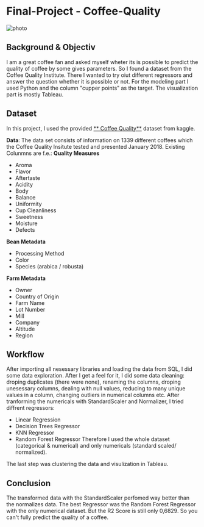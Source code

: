 # Final-Project - Coffee-Quality

![photo](http://coffeequalitylaboratory.com/wp-content/uploads/2017/11/unnamed.jpg)


## Background & Objectiv
I am a great coffee fan and asked myself wheter its is possible to predict the quality of coffee by some gives parameters. So I found a dataset from the Coffee Quality Institute. There I wanted to try oiut different regressors and answer the question whether it is possible or not. For the modeling part I used Python and the column "cupper points" as the target. The visualization part is mostly Tableau.


## Dataset 
In this project, I used the provided [** Coffee Quality**](https://www.kaggle.com/volpatto/coffee-quality-database-from-cqi) dataset from kaggle.

**Data**: The data set consists of information on 1339 different coffees which the Coffee Quality Insitute tested and presented January 2018. Existing Colunmns are f.e.:
**Quality Measures**
- Aroma
- Flavor
- Aftertaste
- Acidity
- Body
- Balance
- Uniformity
- Cup Cleanliness
- Sweetness
- Moisture
- Defects

**Bean Metadata**

- Processing Method
- Color
- Species (arabica / robusta)

**Farm Metadata**

- Owner
- Country of Origin
- Farm Name
- Lot Number
- Mill
- Company
- Altitude
- Region


## Workflow
After importing all nesessary libraries and loading the data from SQL, I did some data exploration. After I get a feel for it, I did some data cleaning: droping duplicates (there were none), renaming the columns, droping unesessary columns, dealing with null values, reducing to many unique values in a column, changing outliers in numerical columns etc.
After tranforming the numericals with StandardScaler and Normalizer, I tried diffrent regressors:
- Linear Regression
- Decision Trees Regressor
- KNN Regressor
- Random Forest Regressor
Therefore I used the whole dataset (categorical & numerical) and only numericals (standard scaled/ normalized).

The last step was clustering the data and visulization in Tableau.

## Conclusion
The transformed data with the StandardScaler perfomed way better than the normalizes data.
The best Regressor was the Random Forest Regressor with the only numerical dataset. But the R2 Score is still only 0,6829. So you can't fully predict the quality of a coffee.
